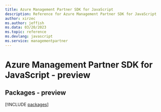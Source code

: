 ```yaml
---
title: Azure Management Partner SDK for JavaScript
description: Reference for Azure Management Partner SDK for JavaScript
author: xirzec
ms.author: jeffish
ms.data: 03/20/2023
ms.topic: reference
ms.devlang: javascript
ms.service: managementpartner
---
```

# Azure Management Partner SDK for JavaScript - preview
## Packages - preview
[!INCLUDE [packages](management-partner-index.md)]